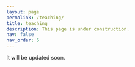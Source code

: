 ```yaml
---
layout: page
permalink: /teaching/
title: teaching
description: This page is under construction.
nav: false
nav_order: 5
---
```

It will be updated soon.
